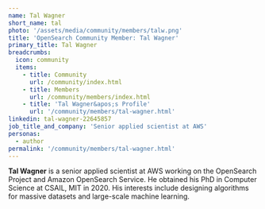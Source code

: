 ```yaml
---
name: Tal Wagner
short_name: tal
photo: '/assets/media/community/members/talw.png'
title: 'OpenSearch Community Member: Tal Wagner'
primary_title: Tal Wagner
breadcrumbs:
  icon: community
  items:
    - title: Community
      url: /community/index.html
    - title: Members
      url: /community/members/index.html
    - title: 'Tal Wagner&apos;s Profile'
      url: '/community/members/tal-wagner.html'
linkedin: tal-wagner-22645857
job_title_and_company: 'Senior applied scientist at AWS'
personas:
  - author
permalink: '/community/members/tal-wagner.html'
---
```


**Tal Wagner** is a senior applied scientist at AWS working on the OpenSearch Project and Amazon OpenSearch Service. He obtained his PhD in Computer Science at CSAIL, MIT in 2020. His interests include designing algorithms for massive datasets and large-scale machine learning.
